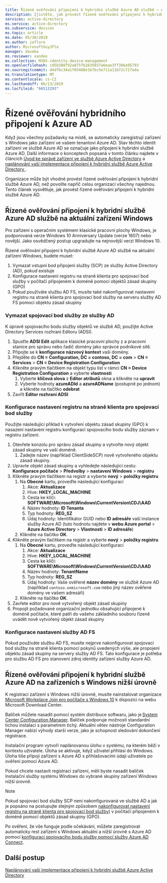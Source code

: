 ```yaml
---
title: Řízené ověřování připojení k hybridní službě Azure AD službě – Azure AD
description: Zjistěte, jak provést řízené ověřování připojení k hybridní službě Azure AD, než povolíte napříč najednou celou organizaci
services: active-directory
ms.service: active-directory
ms.subservice: devices
ms.topic: article
ms.date: 05/30/2019
ms.author: joflore
author: MicrosoftGuyJFlo
manager: daveba
ms.reviewer: sandeo
ms.collection: M365-identity-device-management
ms.openlocfilehash: cd5b388f92a875fb2635037a6eae3ff3b6a95793
ms.sourcegitcommit: d4dfbc34a1f03488e1b7bc5e711a11b72c717ada
ms.translationtype: MT
ms.contentlocale: cs-CZ
ms.lasthandoff: 06/13/2019
ms.locfileid: "66513293"
---
```

# <a name="controlled-validation-of-hybrid-azure-ad-join"></a>Řízené ověřování hybridního připojení k Azure AD

Když jsou všechny požadavky na místě, se automaticky zaregistrují zařízení s Windows jako zařízení ve vašem tenantovi Azure AD. Stav těchto identit zařízení ve službě Azure AD se označuje jako připojení k hybridní službě Azure AD. Další informace o konceptech popsaná v tomto článku najdete v článcích [Úvod ke správě zařízení ve službě Azure Active Directory](overview.md) a [naplánování vaší implementace připojení k hybridní službě Azure Active Directory ](hybrid-azuread-join-plan.md).

Organizace může být vhodné provést řízené ověřování připojení k hybridní službě Azure AD, než povolíte napříč celou organizací všechny najednou. Tento článek vysvětluje, jak provést řízené ověřování připojení k hybridní službě Azure AD.

## <a name="controlled-validation-of-hybrid-azure-ad-join-on-windows-current-devices"></a>Řízené ověřování připojení k hybridní službě Azure AD službě na aktuální zařízení Windows

Pro zařízení s operačním systémem klasické pracovní plochy Windows, je podporovaná verze Windows 10 Anniversary Update (verze 1607) nebo novější. Jako osvědčený postup upgradujte na nejnovější verzi Windows 10.

Řízené ověřování připojení k hybridní službě Azure AD službě na aktuální zařízení Windows, budete muset:

1. Vymazat vstupní bod připojení služby (SCP) ze služby Active Directory (AD), pokud existuje
1. Konfigurace nastavení registru na straně klienta pro spojovací bod služby v počítači připojeném k doméně pomocí objektů zásad skupiny (GPO)
1. Pokud používáte službu AD FS, musíte také nakonfigurovat nastavení registru na straně klienta pro spojovací bod služby na serveru služby AD FS pomocí objektu zásad skupiny  



### <a name="clear-the-scp-from-ad"></a>Vymazat spojovací bod služby ze služby AD

K úpravě spojovacího bodu služby objektů ve službě AD, použijte Active Directory Services rozhraní Editoru (ADSI).

1. Spusťte **ADSI Edit** aplikace klasické pracovní plochy z a pracovní stanice pro správu nebo řadič domény jako správce podnikové sítě.
1. Připojte se k **konfigurace názvový kontext** vaší domény.
1. Přejděte do **CN = Configuration, DC = contoso, DC = com** > **CN = Services** > **CN = Device Registration Configuration**
1. Klikněte pravým tlačítkem na objekt typu list v rámci **CN = Device Registration Configuration** a vyberte **vlastnosti**
   1. Vyberte **klíčová slova** z **Editor atributů** okna a klikněte na **upravit**
   1. Vyberte hodnoty **azureADId** a **azureADName** (postupně po jednom) a klikněte na tlačítko **odebrat**
1. Zavřít **Editor rozhraní ADSI**


### <a name="configure-client-side-registry-setting-for-scp"></a>Konfigurace nastavení registru na straně klienta pro spojovací bod služby

Použijte následující příklad k vytvoření objektu zásad skupiny (GPO) k nasazení nastavení registru konfiguraci spojovacího bodu služby záznam v registru zařízení.

1. Otevřete konzolu pro správu zásad skupiny a vytvořte nový objekt zásad skupiny ve vaší doméně.
   1. Zadejte název (například ClientSideSCP) nově vytvořeného objektu zásad skupiny.
1. Upravte objekt zásad skupiny a vyhledejte následující cestu: **Konfigurace počítače** > **Předvolby** > **nastavení Windows** > **registru**
1. Klikněte pravým tlačítkem na registr a vyberte **nový** > **položky registru**
   1. Na **Obecné** kartu, proveďte následující konfiguraci
      1. Akce: **Aktualizace**
      1. Hive: **HKEY_LOCAL_MACHINE**
      1. Cesta ke klíči: **SOFTWARE\Microsoft\Windows\CurrentVersion\CDJ\AAD**
      1. Název hodnoty: **ID Tenanta**
      1. Typ hodnoty: **REG_SZ**
      1. Údaj hodnoty: Identifikátor GUID nebo **ID adresáře** vaší instance služby Azure AD (tuto hodnotu najdete v **webu Azure portal** > **Azure Active Directory**  >   **Vlastnosti** > **ID adresáře**)
   1. Klikněte na tlačítko **OK**.
1. Klikněte pravým tlačítkem na registr a vyberte **nový** > **položky registru**
   1. Na **Obecné** kartu, proveďte následující konfiguraci
      1. Akce: **Aktualizace**
      1. Hive: **HKEY_LOCAL_MACHINE**
      1. Cesta ke klíči: **SOFTWARE\Microsoft\Windows\CurrentVersion\CDJ\AAD**
      1. Název hodnoty: **TenantName**
      1. Typ hodnoty: **REG_SZ**
      1. Údaj hodnoty: Vaše ověřené **název domény** ve službě Azure AD (například `contoso.onmicrosoft.com` nebo jiný název ověřené domény ve vašem adresáři)
   1. Klikněte na tlačítko **OK**.
1. Zavřete editor pro nově vytvořený objekt zásad skupiny
1. Propojit požadované organizační jednotku obsahující připojené k doméně počítače, které patří do vašeho základního souboru řízeně uvádět nově vytvořený objekt zásad skupiny

### <a name="configure-ad-fs-settings"></a>Konfigurace nastavení služby AD FS

Pokud používáte službu AD FS, musíte nejprve nakonfigurovat spojovací bod služby na straně klienta pomocí pokynů uvedených výše, ale propojení objektu zásad skupiny na servery služby AD FS. Tato konfigurace je potřeba pro službu AD FS pro stanovení zdroj identity zařízení služby Azure AD.

## <a name="controlled-validation-of-hybrid-azure-ad-join-on-windows-down-level-devices"></a>Řízené ověřování připojení k hybridní službě Azure AD na zařízeních s Windows nižší úrovně

K registraci zařízení s Windows nižší úrovně, musíte nainstalovat organizace [Microsoft Workplace Join pro počítače s Windows 10](https://www.microsoft.com/download/details.aspx?id=53554) k dispozici na webu Microsoft Download Center.

Balíček můžete nasadit pomocí systém distribuce softwaru, jako je [System Center Configuration Manager](https://www.microsoft.com/cloud-platform/system-center-configuration-manager). Balíček podporuje možnosti standardní tichou instalaci s parametrem tichý. Aktuální větev nástroje Configuration Manager nabízí výhody starší verze, jako je schopnost sledování dokončení registrace.

Instalační program vytvoří naplánovanou úlohu v systému, na kterém běží v kontextu uživatele. Úloha se aktivuje, když uživatel přihlásí do Windows. Úloha tiše připojí zařízení s Azure AD s přihlašovacími údaji uživatele po ověření pomocí Azure AD.

Pokud chcete nastavit registraci zařízení, měli byste nasadit balíček Instalační služby systému Windows do vybrané skupiny zařízení Windows nižší úrovně.

> [!NOTE]
> Pokud spojovací bod služby SCP není nakonfigurovaná ve službě AD a jak je popsáno na postupujte stejným způsobem [nakonfigurovat nastavení registru na straně klienta pro spojovací bod služby](#configure-client-side-registry-setting-for-scp)) v počítači připojeném k doméně pomocí objektů zásad skupiny (GPO).


Po ověření, že vše funguje podle očekávání, můžete zaregistrovat automaticky rest zařízení s Windows aktuální a nižší úrovně s Azure AD pomocí [konfiguraci spojovacího bodu služby pomocí služby Azure AD Connect](hybrid-azuread-join-managed-domains.md#configure-hybrid-azure-ad-join).

## <a name="next-steps"></a>Další postup

[Naplánování vaší implementace připojení k hybridní službě Azure Active Directory](hybrid-azuread-join-plan.md)
